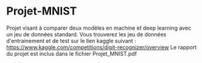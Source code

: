 # Projet-MNIST
Projet visant à comparer deux modèles en machine et deep learning avec un jeu de données standard. 
Vous trouverez les jeu de données d'entrainement et de test sur le lien kaggle suivant :
https://www.kaggle.com/competitions/digit-recognizer/overview
Le rapport du projet est inclus dans le fichier Projet_MNIST.pdf
